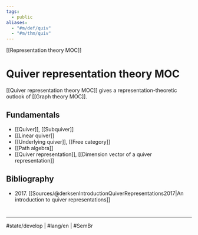 ```yaml
---
tags:
  - public
aliases:
  - "#m/def/quiv"
  - "#m/thm/quiv"
---
```

[[Representation theory MOC]]
# Quiver representation theory MOC

[[Quiver representation theory MOC]] gives a representation-theoretic outlook of [[Graph theory MOC]].

## Fundamentals

- [[Quiver]], [[Subquiver]]
- [[Linear quiver]]
- [[Underlying quiver]], [[Free category]]
- [[Path algebra]]
- [[Quiver representation]], [[Dimension vector of a quiver representation]]

## Bibliography

-  2017\. [[Sources/@derksenIntroductionQuiverRepresentations2017|An introduction to quiver representations]]
#
---
#state/develop | #lang/en | #SemBr

